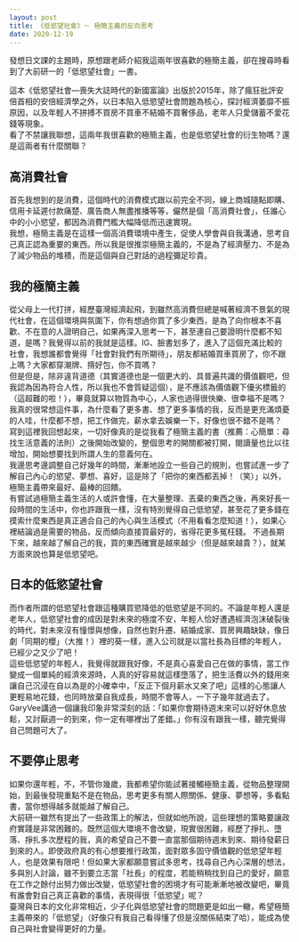 ```yaml
---
layout: post
title: 《低慾望社會》－ 極簡主義的反向思考
date: 2020-12-19
---
```

發想日文課的主題時，原想跟老師介紹我這兩年很喜歡的極簡主義，卻在搜尋時看到了大前研一的「低慾望社會」一書。

這本《低慾望社會—喪失大誌時代的新國富論》出版於2015年，除了瘋狂批評安倍首相的安倍經濟學之外，以日本陷入低慾望社會問題為核心，探討經濟萎靡不振原因，以及年輕人不拼搏不買房不買車不結婚不買奢侈品，老年人只愛儲蓄不愛花錢等現象。  
看了不禁讓我聯想，這兩年我很喜歡的極簡主義，也是低慾望社會的衍生物嗎？還是這兩者有什麼關聯？


## 高消費社會
首先我想到的是消費，這個時代的消費模式跟以前完全不同，線上商城隨點即購、信用卡延遲付款痛楚、廣告商人無盡推播等等，儼然是個「高消費社會」，任誰心中的小小慾望，都因為消費門檻大幅降低而迅速實現。  
我想，極簡主義是在這樣一個高消費環境中產生，促使人學會與自我溝通，思考自己真正認為重要的東西。所以我是很推崇極簡主義的，不是為了經濟壓力、不是為了減少物品的堆積，而是這個與自己對話的過程彌足珍貴。

## 我的極簡主義
從父母上一代打拼，經歷臺灣經濟起飛，到雖然高消費但總是喊著經濟不景氣的現代社會，在這個環境與氛圍下，你有想過你買了多少東西，是為了向你根本不喜歡、不在意的人證明自己，如果再深入思考一下，甚至連自己要證明什麼都不知道，是嗎？我覺得以前的我就是這樣。IG、臉書划多了，進入了這個充滿比較的社會，我想誰都會覺得「社會對我們有所期待」，朋友都結婚買車買房了，你不跟上嗎？大家都穿潮牌、揹好包，你不買嗎？  
但是但是，除非違背道德（其實道德也是一個更大的、具普遍共識的價值觀吧，但我認為因為符合人性，所以我也不會質疑這個），是不應該為價值觀下優劣標籤的（這超難的啦！），畢竟就算以物質為中心，人家也過得很快樂、很幸福不是嗎？我真的很常想這件事，為什麼看了更多書、想了更多事情的我，反而是更充滿煩憂的人哇，什麼都不想，把工作做完，薪水拿去娛樂一下，好像也很不錯不是嗎？  
寫到這裡我回想起來，一切好像真的是從我看了極簡主義的書（推薦：心簡單：尋找生活意義的法則）之後開始改變的，整個思考的開關都被打開，閱讀量也比以往增加，開始想要找到所謂人生的意義何在。  
我邊思考邊調整自己好幾年的時間，漸漸地設立一些自己的規則，也嘗試進一步了解自己內心的慾望、夢想、喜好，這是除了「把你的東西都丟掉！（笑）」以外，極簡主義帶來最好、最棒的回饋。  
有嘗試過極簡主義生活的人或許會懂，在大量整理、丟棄的東西之後，再來好長一段時間的生活中，你也許跟我一樣，沒有特別覺得自己低慾望，甚至花了更多錢在摸索什麼東西是真正適合自己的內心與生活模式（不用看看怎麼知道！），如果心裡結論過是需要的物品，反而傾向直接買最好的，省得花更多冤枉錢。
不過長期下來，越來越了解自己的我，買的東西確實是越來越少（但是越來越貴？），就某方面來說也算是低慾望吧。


## 日本的低慾望社會
而作者所謂的低慾望社會跟這種購買慾降低的低慾望是不同的。不論是年輕人還是老年人，低慾望社會的成因是對未來的極度不安，年輕人恰好遭遇經濟泡沫破裂後的時代，對未來沒有憧憬與想像，自然也對升遷、結婚成家、買房興趣缺缺，像日劇「同期的櫻」（大推！）裡的葵一樣，進入公司就是以當社長為目標的年輕人，已經少之又少了吧！  
這些低慾望的年輕人，我覺得就跟我好像，不是真心喜愛自己在做的事情，當工作變成一個單純的經濟來源時，人真的好容易就這樣墮落了，把生活費以外的錢用來讓自己沉浸在自以為是的小確幸中，「反正下個月薪水又來了吧」這樣的心態讓人更輕易地花錢，也同時放棄自我成長，時間不會等人，一下子幾年就過去了。  
GaryVee講過一個讓我印象非常深刻的話：「如果你會期待週末來可以好好休息放鬆，又討厭週一的到來，你一定有哪裡出了差錯。」你有沒有跟我一樣，聽完覺得自己問題可大了。


## 不要停止思考
如果你還年輕，不，不管你幾歲，我都希望你能試著接觸極簡主義，從物品整理開始，到最後發現重點不是在物品，思考更多有關人際關係、健康、夢想等，多看點書，當你想得越多就能越了解自己。  
大前研一雖然有提出了一些政策上的解法，但就如他所說，這些理想的策略要讓政府實踐是非常困難的。既然這個大環境不會改變，現實很困難，經歷了掙扎、墮落、掙扎多次歷程的我，真的希望自己不要一直當那個期待週末到來、期待發薪日到來的人。即使政府真的有心想要推行政策，面對眾多固守價值觀的低慾望年輕人，也是效果有限吧！但如果大家都願意嘗試多思考，找尋自己內心深層的想法，多與別人討論，雖不到要立志當「社長」的程度，若能稍稍找到自己的愛好，願意在工作之餘付出努力做出改變，低慾望社會的困境才有可能漸漸地被改變吧，畢竟有誰會對自己真正喜歡的事情，表現得很「低慾望」呢？  
臺灣與日本的文化非常相近，少子化與低慾望社會的問題更是如出一轍，希望極簡主義帶來的「低慾望」（好像只有我自己看得懂了但是沒關係結束了哈），能成為使自己與社會變得更好的力量。
